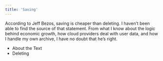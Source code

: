 ```yaml
---
title: 'Saving'
---
```

According to Jeff Bezos, saving is cheaper than deleting. I haven’t been able to find the source of that statement. From what I know about the logic behind economic growth, how cloud providers deal with user data, and how I handle my own archive, I have no doubt that he’s right.
* About the Text
* Deleting

